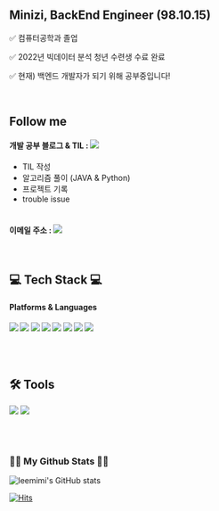 
<div align="LEFT">

<!-- [header](https://capsule-render.vercel.app/api?type=wave&color=fadddd&height=260&section=header&text=Minizi's%20Github&fontColor=FFF&fontSize=90)
<div align="center"> -->
<br/>
 
## Minizi, BackEnd Engineer (98.10.15)

✅ 컴퓨터공학과 졸업 </br>

✅ 2022년 빅데이터 분석 청년 수련생 수료 완료 </br>
 
✅ 현재) 백엔드 개발자가 되기 위해 공부중입니다! </br>

</br>
 
## Follow me
 #### 개발 공부 블로그 & TIL :   <a href="https://mimsdatastudy.tistory.com/" target="_blank"><img src="https://img.shields.io/badge/Study blog-DD0B78?style=flat-square&logo=GitHub%20Sponsors&logoColor=white"/></a>
- TIL 작성 </br>
- 알고리즘 풀이 (JAVA & Python)</br>
- 프로젝트 기록</br>
- trouble issue </br></br>

#### 이메일 주소 : <a href="mailto:mijeong1015@naver.com" target="_blank"><img src="https://img.shields.io/badge/mijeong1015@naver.com-EA4335?style=flat-square&logo=Gmail&logoColor=white"/></a>
  


<br/>

## 💻 Tech Stack 💻
<h4> Platforms & Languages <h4>

<img src="https://img.shields.io/badge/Python-3776AB?style=flat-square&logo=Python&logoColor=white"/>
<img src="https://img.shields.io/badge/C-A8B9CC?style=flat-square&logo=C&logoColor=white"/>
 <img src="https://img.shields.io/badge/Java-007396?style=flat-square&logo=Java&logoColor=white"/>
 <img src="https://img.shields.io/badge/mysql-4479A1?style=flat-square&logo=mysql&logoColor=white"/>
 <img src="https://img.shields.io/badge/pandas-3DB7CC?style=flat-square&logo=pandas&logoColor=white"/>
  <img src="https://img.shields.io/badge/Spring-00FF80?style=flat-square&logo=Spring&logoColor=white"/>
 <img src="https://img.shields.io/badge/Html-00CED1?style=flat-square&logo=HTML5&logoColor=white"/>
 <img src="https://img.shields.io/badge/Css-B0E0E6?style=flat-square&logo=CSS3&logoColor=white"/>
 
 </br></br>

## 🛠 Tools 
 <img src="https://img.shields.io/badge/Git-F05032?style=flat-square&logo=Git&logoColor=white"/>
  <img src="https://img.shields.io/badge/Notion-FAFAD2?style=flat-square&logo=Notion&logoColor=white"/>
 
 
<br/></br>
<h3 align="LEFT">👩‍💻 My Github Stats 👩‍💻</h3>
<div align="LEFT">
 
![leemimi's GitHub stats](https://github-readme-stats.vercel.app/api?username=leemimi&hide_title=true&show_icons=true&include_all_commits=true&disable_animations=true&theme=vue)
 
[![Hits](https://hits.seeyoufarm.com/api/count/incr/badge.svg?url=https%3A%2F%2Fleemimi.github.io&count_bg=%23F6C6F9&title_bg=%23FF9797&icon=&icon_color=%23FB63F9&title=visit&edge_flat=false)](https://hits.seeyoufarm.com) 
 </div> 
 </div>
